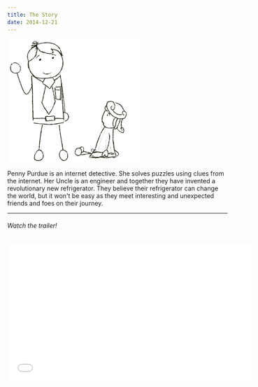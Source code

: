 ```yaml
---
title: The Story
date: 2014-12-21
---
```

<img class="size-medium wp-image-53" alt="Penny and Uncle Rutherford" src="images/PennyRutherfordDiscussion.png" width="300" height="281" />

Penny Purdue is an internet detective. She solves puzzles using clues from the internet. Her Uncle is an engineer and together they have invented a revolutionary new refrigerator. They believe their refrigerator can change the world, but it won't be easy as they meet interesting and unexpected friends and foes on their journey.

---

###### Watch the trailer!
<iframe width="560" height="315" src="//www.youtube.com/embed/errFp7kuI0k" frameborder="0" allowfullscreen></iframe>
